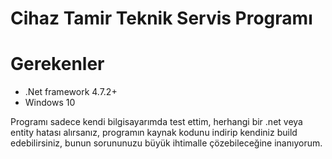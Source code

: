# Cihaz Tamir Teknik Servis Programı

# Gerekenler
* .Net framework 4.7.2+
* Windows 10 

Programı sadece kendi bilgisayarımda test ettim, herhangi bir .net veya entity hatası alırsanız, programın kaynak kodunu indirip kendiniz build edebilirsiniz, bunun sorununuzu büyük ihtimalle çözebileceğine inanıyorum.
